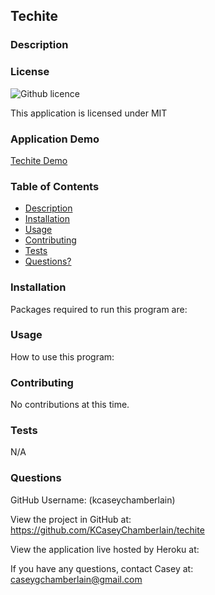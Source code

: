 ## Techite

### Description

### License
![Github licence](https://img.shields.io/badge/license-MIT-blue.svg)

This application is licensed under MIT

### Application Demo
[Techite Demo](https://)

### Table of Contents
- [Description](#description)
- [Installation](#installation)
- [Usage](#usage)
- [Contributing](#contributing)
- [Tests](#tests)
- [Questions?](#questions)


### Installation
Packages required to run this program are:

### Usage
How to use this program:

### Contributing
No contributions at this time.

### Tests
N/A

### Questions
GitHub Username: (kcaseychamberlain) 
    
View the project in GitHub at: https://github.com/KCaseyChamberlain/techite

View the application live hosted by Heroku at:
    
If you have any questions, contact Casey at: caseygchamberlain@gmail.com